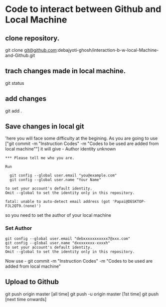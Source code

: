 # Code to interact between Github and Local Machine

## clone repository. 
git clone git@github.com:debajyoti-ghosh/interaction-b-w-local-Machine-and-Github.git

## trach changes made in local machine.
git status

## add changes
git add .

## Save changes in local git
'here you will face some difficulty at the begining. As you are going to use ["git commit -m "Instruction   Codes" -m "Codes to be used are added from local machine""] it will give - 
    Author identity unknown

    *** Please tell me who you are.

    Run

      git config --global user.email "you@example.com"
      git config --global user.name "Your Name"

    to set your account's default identity.
    Omit --global to set the identity only in this repository.

    fatal: unable to auto-detect email address (got 'Papai@DESKTOP-FJL2QT9.(none)')
so you need to set the author of your local machine
### Set Author
    git config --global user.email "debxxxxxxxxxxx7@xxx.com"
    git config --global user.name "dxxxxxxxx-xxxxh"
    to set your account's default identity.
    Omit --global to set the identity only in this repository.

Now use - git commit -m "Instruction   Codes" -m "Codes to be used are added from local machine"

## Upload to Github
git push origin master [all time]
    git push -u origin master [1st time]
    git push [next time onwards]